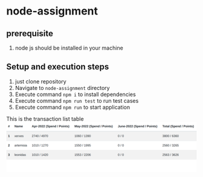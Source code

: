 # node-assignment

## prerequisite
1) node js should be installed in your machine

## Setup and execution steps
1) just clone repository
2) Navigate to `node-assignment` directory
3) Execute command `npm i` to install dependencies
4) Execute command `npm run test` to run test cases
5) Execute command `npm run` to start application

This is the transaction list table
![img](https://github.com/w3villa-bedprakash/node-assignment/blob/master/views/data-format.png)
